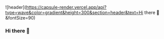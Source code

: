 ![header](https://capsule-render.vercel.app/api?type=wave&color=gradient&height=300&section=header&text=Hi there 👋&fontSize=90)

### Hi there 👋

<!--
**JyaeJyae/JyaeJyae** is a ✨ _special_ ✨ repository because its `README.md` (this file) appears on your GitHub profile.

Here are some ideas to get you started:

- 🔭 I’m currently working on ...
- 🌱 I’m currently learning ...
- 👯 I’m looking to collaborate on ...
- 🤔 I’m looking for help with ...
- 💬 Ask me about ...
- 📫 How to reach me: ...
- 😄 Pronouns: ...
- ⚡ Fun fact: ...
-->
